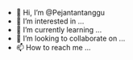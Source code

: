 - 👋 Hi, I’m @Pejantantanggu
- 👀 I’m interested in ...
- 🌱 I’m currently learning ...
- 💞️ I’m looking to collaborate on ...
- 📫 How to reach me ...

<!---
Pejantantanggu/Pejantantanggu is a ✨ special ✨ repository because its `README.md` (this file) appears on your GitHub profile.
You can click the Preview link to take a look at your changes.
--->
